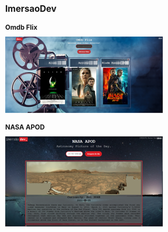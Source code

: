 # ImersaoDev
## Omdb Flix
![Omdb_Flix](flix/img/OMDb-Flix.png)

## NASA APOD
![Omdb_Flix](nasa_apod/img/nasa_apod.png)